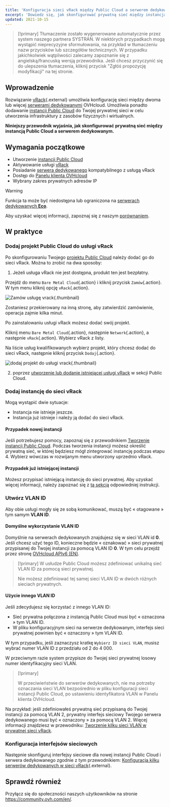 ```yaml
---
title: 'Konfiguracja sieci vRack między Public Cloud a serwerem dedykowanym'
excerpt: 'Dowiedz się, jak skonfigurować prywatną sieć między instancją Public Cloud a serwerem dedykowanym'
updated: 2021-10-15
---
```


> [!primary]
> Tłumaczenie zostało wygenerowane automatycznie przez system naszego partnera SYSTRAN. W niektórych przypadkach mogą wystąpić nieprecyzyjne sformułowania, na przykład w tłumaczeniu nazw przycisków lub szczegółów technicznych. W przypadku jakichkolwiek wątpliwości zalecamy zapoznanie się z angielską/francuską wersją przewodnika. Jeśli chcesz przyczynić się do ulepszenia tłumaczenia, kliknij przycisk "Zgłóś propozycję modyfikacji" na tej stronie.
>

## Wprowadzenie

Rozwiązanie [vRack](https://www.ovh.pl/rozwiazania/vrack/){.external} umożliwia konfigurację sieci między dwoma lub więcej [serwerami dedykowanymi](/links/bare-metal/bare-metal) OVHcloud. Umożliwia ponadto dodawanie [instancji Public Cloud](https://www.ovhcloud.com/pl/public-cloud/) do Twojej prywatnej sieci w celu utworzenia infrastruktury z zasobów fizycznych i wirtualnych. 

**Niniejszy przewodnik wyjaśnia, jak skonfigurować prywatną sieć między instancją Public Cloud a serwerem dedykowanym.**

## Wymagania początkowe

* Utworzenie [instancji Public Cloud](/pages/public_cloud/compute/public-cloud-first-steps)
* Aktywowanie usługi [vRack](https://www.ovh.pl/rozwiazania/vrack/)
* Posiadanie [serwera dedykowanego](/links/bare-metal/bare-metal) kompatybilnego z usługą vRack
* Dostęp do [Panelu klienta OVHcloud](/links/manager)
* Wybrany zakres prywatnych adresów IP

> [!warning]
> Funkcja ta może być niedostępna lub ograniczona na [serwerach dedykowanych **Eco**](https://eco.ovhcloud.com/pl/about/).
>
> Aby uzyskać więcej informacji, zapoznaj się z naszym [porównaniem](https://eco.ovhcloud.com/pl/compare/).

## W praktyce

### Dodaj projekt Public Cloud do usługi vRack

Po skonfigurowaniu Twojego [projektu Public Cloud](/pages/public_cloud/compute/create_a_public_cloud_project) należy dodać go do sieci vRack. Można to zrobić na dwa sposoby:

1. Jeżeli usługa vRack nie jest dostępna, produkt ten jest bezpłatny.

Przejdź do menu `Bare Metal Cloud`{.action} i kliknij przycisk `Zamów`{.action}. W tym menu kliknij opcję `vRack`{.action}.

![Zamów usługę vrack](images/orderingvrack.png){.thumbnail}

Zostaniesz przekierowany na inną stronę, aby zatwierdzić zamówienie, operacja zajmie kilka minut.

Po zainstalowaniu usługi vRack możesz dodać swój projekt.

Kliknij menu `Bare Metal Cloud`{.action}, następnie `Network`{.action}, a następnie `vRack`{.action}. Wybierz vRack z listy.

Na liście usług kwalifikowanych wybierz projekt, który chcesz dodać do sieci vRack, następnie kliknij przycisk `Dodaj`{.action}.

![dodaj projekt do usługi vrack](images/addprojectvrack.png){.thumbnail}

<ol start="2">
  <li>poprzez <a href="/pages/public_cloud/public_cloud_network_services/getting-started-07-creating-vrack#etap-1-aktywacja-i-zarzadzanie-usluga-vrack">utworzenie lub dodanie istniejącej usługi vRack</a> w sekcji Public Cloud.</li>
</ol>

### Dodaj instancję do sieci vRack 

Mogą wystąpić dwie sytuacje:

- Instancja nie istnieje jeszcze.
- Instancja już istnieje i należy ją dodać do sieci vRack.

#### Przypadek nowej instancji

Jeśli potrzebujesz pomocy, zapoznaj się z przewodnikiem [Tworzenie instancji Public Cloud](/pages/public_cloud/compute/public-cloud-first-steps). Podczas tworzenia instancji możesz określić prywatną sieć, w której będziesz mógł zintegrować instancję podczas etapu 4. Wybierz wówczas w rozwijanym menu utworzony uprzednio vRack.

#### Przypadek już istniejącej instancji

Możesz przypisać istniejącą instancję do sieci prywatnej. Aby uzyskać więcej informacji, należy zapoznać się z [tą sekcją](/pages/public_cloud/public_cloud_network_services/getting-started-07-creating-vrack#w-przypadku-istniejacej-instancji) odpowiedniej instrukcji.

### Utwórz VLAN ID

Aby obie usługi mogły się ze sobą komunikować, muszą być « otagowane » tym samym **VLAN ID**.

#### Domyślne wykorzystanie VLAN ID

Domyślnie na serwerach dedykowanych znajdujesz się w sieci VLAN id **0**. Jeśli chcesz użyć tego ID, konieczne będzie « oznakować » sieci prywatnej przypisanej do Twojej instancji za pomocą VLAN ID **0**. W tym celu przejdź przez stronę [OVHcloud APIv6 (EN)](/pages/public_cloud/public_cloud_network_services/getting-started-08-creating-vrack-with-api#step-3-creating-a-vlan-in-the-vrack).

> [!primary]
> W usłudze Public Cloud możesz zdefiniować unikalną sieć VLAN ID za pomocą sieci prywatnej.
>
> Nie możesz zdefiniować tej samej sieci VLAN ID w dwóch różnych sieciach prywatnych.

#### Użycie innego VLAN ID

Jeśli zdecydujesz się korzystać z innego VLAN ID:

- Sieć prywatna połączona z instancją Public Cloud musi być « oznaczona » tym VLAN ID.
- W pliku konfiguracyjnym sieci na serwerze dedykowanym, interfejs sieci prywatnej powinien być « oznaczony » tym VLAN ID.

W tym przypadku, jeśli zaznaczysz kratkę `Wybierz ID sieci VLAN`, musisz wybrać numer VLAN ID z przedziału od 2 do 4 000.

W przeciwnym razie system przypisze do Twojej sieci prywatnej losowy numer identyfikacyjny sieci VLAN.

> [!primary]
> 
> W przeciwieństwie do serwerów dedykowanych, nie ma potrzeby oznaczania sieci VLAN bezpośrednio w pliku konfiguracji sieci instancji Public Cloud, po ustawieniu identyfikatora VLAN w Panelu klienta OVHcloud.
>

Na przykład: jeśli zdefiniowałeś prywatną sieć przypisaną do Twojej instancji za pomocą VLAN 2, prywatny interfejs sieciowy Twojego serwera dedykowanego musi być « oznaczony » za pomocą VLAN 2. Więcej informacji znajdziesz w przewodniku: [Tworzenie kilku sieci VLAN w prywatnej sieci vRack](/pages/bare_metal_cloud/dedicated_servers/creating-multiple-vlans-in-a-vrack).

### Konfiguracja interfejsów sieciowych

Następnie skonfiguruj interfejsy sieciowe dla nowej instancji Public Cloud i serwera dedykowanego zgodnie z tym przewodnikiem: [Konfiguracja kilku serwerów dedykowanych w sieci vRack](/pages/bare_metal_cloud/dedicated_servers/vrack_configuring_on_dedicated_server){.external}.

## Sprawdź również

Przyłącz się do społeczności naszych użytkowników na stronie <https://community.ovh.com/en/>.